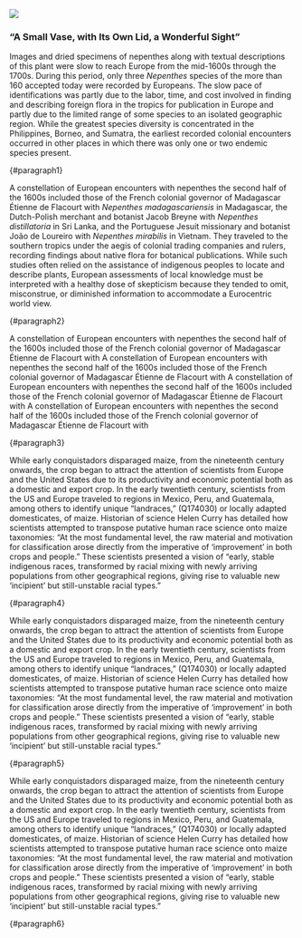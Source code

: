 <a href="https://juncture-digital.org"><img src="https://juncture-digital.org/images/ve-button.png"></a>
<param ve-config
       title="Sunflower: Knowledge, Myth, and Meaning"
       author="Kristan M. Hanson"
       source-image="https://bibdigital.rjb.csic.es/"
       banner="nepenthesrafflessiana_BHL_crop.jpg"
       eid="Q105748670"
	about="Q171497"
       layout="vtl" title="Basilius Besler, _Flos Solis maior_ in _Hortus Eystettensis_ vol. 2, 1613, © BY-NC-SA 4.0, Biblioteca del Real Jardín Botánico, RJB-CSIC: https://bibdigital.rjb.csic.es"
       description=“X”>

### “A Small Vase, with Its Own Lid, a Wonderful Sight”
Images and dried specimens of nepenthes along with textual descriptions of this plant were slow to reach Europe from the mid-1600s through the 1700s. During this period, only three _Nepenthes_ species of the more than 160 accepted today were recorded by Europeans. The slow pace of identifications was partly due to the labor, time, and cost involved in finding and describing foreign flora in the tropics for publication in Europe and partly due to the limited range of some species to an isolated geographic region. While the greatest species diversity is concentrated in the Philippines, Borneo, and Sumatra, the earliest recorded colonial encounters occurred in other places in which there was only one or two endemic species present.
<param ve-map center="-2, 118" zoom="4">
<param ve-map-layer heatmap url="nepenthes_horticultural_heatmap.tsv" radius="2"
scale-radius="true" use-local-extrema="true" max-opacity="0.6">
{#paragraph1}

A constellation of European encounters with nepenthes the second half of the 1600s included those of the French colonial governor of Madagascar Étienne de Flacourt with _Nepenthes madagascariensis_ in <span data-click-map-flyto="-19.851956606106267, 47.10416219453961, 6">Madagascar,</span> the Dutch-Polish merchant and botanist Jacob Breyne with _Nepenthes distillatoria_ in <span data-click-map-flyto="7.285398878746777, 80.64775966499727, 6">Sri Lanka,</span> and the Portuguese Jesuit missionary and botanist João de Loureiro with _Nepenthes mirabilis_ in <span data-click-map-flyto="16.250907711663363, 102.3281993917686, 5.5">Vietnam.</span> They traveled to the southern tropics under the aegis of colonial trading companies and rulers, recording findings about native flora for botanical publications. While such studies often relied on the assistance of indigenous peoples to locate and describe plants, European assessments of local knowledge must be interpreted with a healthy dose of skepticism because they tended to omit, misconstrue, or diminished information to accommodate a Eurocentric world view.
<param ve-entity eid="Q77266" title="Jacob Breyne">
<param ve-entity eid="Q150525" title="Nepenthes mirabilis">
<param ve-entity eid="Q729917" title="João de Loureiro">
<param ve-map title="Map showing the locations of first recorded European encounters with nepenthese species." center="-2, 118" zoom="4" marker-type="none" stroke ="none">
<param ve-map-layer heatmap="none">
{#paragraph2}

A constellation of European encounters with nepenthes the second half of the 1600s included those of the French colonial governor of Madagascar Étienne de Flacourt with A constellation of European encounters with nepenthes the second half of the 1600s included those of the French colonial governor of Madagascar Étienne de Flacourt with A constellation of European encounters with nepenthes the second half of the 1600s included those of the French colonial governor of Madagascar Étienne de Flacourt with A constellation of European encounters with nepenthes the second half of the 1600s included those of the French colonial governor of Madagascar Étienne de Flacourt with
<param ve-plant-specimen
	eid="Q30160603"
	max="2">
{#paragraph3}

While early conquistadors disparaged maize, from the nineteenth century onwards, the crop began to attract the attention of scientists from Europe and the United States due to its productivity and economic potential both as a domestic and export crop. In the early twentieth century, scientists from the US and Europe traveled to regions in Mexico, Peru, and Guatemala, among others to identify unique “landraces,” (Q174030)  or locally adapted domesticates, of maize.  Historian of science Helen Curry has detailed how scientists attempted to transpose putative human race science onto maize taxonomies: “At the most fundamental level, the raw material and motivation for classification arose directly from the imperative of ‘improvement’ in both crops and people.”  These scientists presented a vision of “early, stable indigenous races, transformed by racial mixing with newly arriving populations from other geographical regions, giving rise to valuable new ‘incipient’ but still-unstable racial types.” 
<param title="landrace" eid="Q174030" aliases="landraces">
<param ve-image primary label="Different specimens of maize" attribution="JStor Global Plants" license="public domain" fit="contain" url="https://github.com/JSTOR-Labs/plant-humanities/raw/staging-3/maize/ZeaMays1_JStor.jpg">
<param ve-image label="Different specimens of maize" attribution="JStor Global Plants" license="public domain" fit="contain" url="https://github.com/JSTOR-Labs/plant-humanities/raw/staging-3/maize/ZeaMays2_JStor.jpg">
{#paragraph4}

While early conquistadors disparaged maize, from the nineteenth century onwards, the crop began to attract the attention of scientists from Europe and the United States due to its productivity and economic potential both as a domestic and export crop. In the early twentieth century, scientists from the US and Europe traveled to regions in Mexico, Peru, and Guatemala, among others to identify unique “landraces,” (Q174030)  or locally adapted domesticates, of maize.  Historian of science Helen Curry has detailed how scientists attempted to transpose putative human race science onto maize taxonomies: “At the most fundamental level, the raw material and motivation for classification arose directly from the imperative of ‘improvement’ in both crops and people.”  These scientists presented a vision of “early, stable indigenous races, transformed by racial mixing with newly arriving populations from other geographical regions, giving rise to valuable new ‘incipient’ but still-unstable racial types.” 
<param ve-image url="https://cdn.loc.gov/service/pnp/det/4a10000/4a19000/4a19800/4a19873v.jpg">
{#paragraph5}

While early conquistadors disparaged maize, from the nineteenth century onwards, the crop began to attract the attention of scientists from Europe and the United States due to its productivity and economic potential both as a domestic and export crop. In the early twentieth century, scientists from the US and Europe traveled to regions in Mexico, Peru, and Guatemala, among others to identify unique “landraces,” (Q174030)  or locally adapted domesticates, of maize.  Historian of science Helen Curry has detailed how scientists attempted to transpose putative human race science onto maize taxonomies: “At the most fundamental level, the raw material and motivation for classification arose directly from the imperative of ‘improvement’ in both crops and people.”  These scientists presented a vision of “early, stable indigenous races, transformed by racial mixing with newly arriving populations from other geographical regions, giving rise to valuable new ‘incipient’ but still-unstable racial types.” 
<param ve-image manifest="https://iiif.bodleian.ox…8-b6d9-648c00486220.json">
{#paragraph6}
